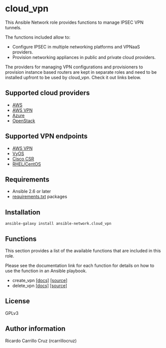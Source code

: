 cloud_vpn
=========

This Ansible Network role provides functions to manage IPSEC VPN tunnels.

The functions included allow to:
* Configure IPSEC in multiple networking platforms and VPNaaS providers.
* Provision networking appliances in public and private
  cloud providers.

The providers for managing VPN configurations and provisioners to provision
instance based routers are kept in separate roles and need to be installed
upfront to be used by cloud_vpn. Check it out links below.

## Supported cloud providers

* [AWS](https://github.com/ansible-network/cloud_vpn_aws_provisioner)
* [AWS VPN](https://github.com/ansible-network/cloud_vpn_aws_vpn_provisioner)
* [Azure](https://github.com/ansible-network/cloud_vpn_azure_provisioner)
* [OpenStack](https://github.com/ansible-network/cloud_vpn_openstack_provisioner)

## Supported VPN endpoints

* [AWS VPN](https://github.com/ansible-network/cloud_vpn_aws_vpn_provider)
* [VyOS](https://github.com/ansible-network/cloud_vpn_vyos_provider)
* [Cisco CSR](https://github.com/ansible-network/cloud_vpn_csr_provider)
* [RHEL/CentOS](https://github.com/ansible-network/cloud_vpn_rhel_provider)

## Requirements

* Ansible 2.6 or later
* [requirements.txt](requirements.txt) packages

## Installation

`ansible-galaxy install ansible-network.cloud_vpn`

## Functions

This section provides a list of the available functions that are included
in this role.

Please see the documentation link for each function for details on how to use
the function in an Ansible playbook.

* create_vpn [[docs]](docs/create_vpn.md) [[source]](tasks/create_vpn.yaml)
* delete_vpn [[docs]](docs/delete_vpn.md) [[source]](tasks/delete_vpn.yaml)

## License

GPLv3

## Author information

Ricardo Carrillo Cruz (rcarrillocruz)
